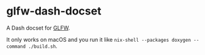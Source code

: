 glfw-dash-docset
================

A Dash docset for [GLFW](http://www.glfw.org).

It only works on macOS and you run it like `nix-shell --packages doxygen --command ./build.sh`.
